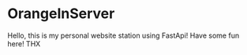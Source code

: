 # OrangeInServer
Hello, this is my personal website station using FastApi! 
Have some fun here! THX
